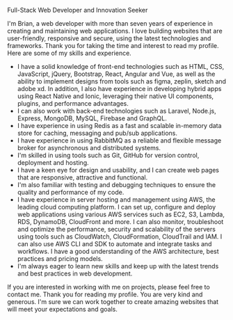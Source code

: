 Full-Stack Web Developer and Innovation Seeker

I'm Brian, a web developer with more than seven years of experience in creating and maintaining web applications. I love building websites that are user-friendly, responsive and secure, using the latest technologies and frameworks. Thank you for taking the time and interest to read my profile. Here are some of my skills and experience.

- I have a solid knowledge of front-end technologies such as HTML, CSS, JavaScript, jQuery, Bootstrap, React, Angular and Vue, as well as the ability to implement designs from tools such as figma, zeplin, sketch and adobe xd. In addition, I also have experience in developing hybrid apps using React Native and Ionic, leveraging their native UI components, plugins, and performance advantages.
- I can also work with back-end technologies such as Laravel, Node.js, Express, MongoDB, MySQL, Firebase and GraphQL.
- I have experience in using Redis as a fast and scalable in-memory data store for caching, messaging and pub/sub applications.
- I have experience in using RabbitMQ as a reliable and flexible message broker for asynchronous and distributed systems.
- I'm skilled in using tools such as Git, GitHub for version control, deployment and hosting.
- I have a keen eye for design and usability, and I can create web pages that are responsive, attractive and functional.
- I'm also familiar with testing and debugging techniques to ensure the quality and performance of my code.
- I have experience in server hosting and management using AWS, the leading cloud computing platform. I can set up, configure and deploy web applications using various AWS services such as EC2, S3, Lambda, RDS, DynamoDB, CloudFront and more. I can also monitor, troubleshoot and optimize the performance, security and scalability of the servers using tools such as CloudWatch, CloudFormation, CloudTrail and IAM. I can also use AWS CLI and SDK to automate and integrate tasks and workflows. I have a good understanding of the AWS architecture, best practices and pricing models.
- I'm always eager to learn new skills and keep up with the latest trends and best practices in web development.

If you are interested in working with me on projects, please feel free to contact me. Thank you for reading my profile. You are very kind and generous. I'm sure we can work together to create amazing websites that will meet your expectations and goals.

